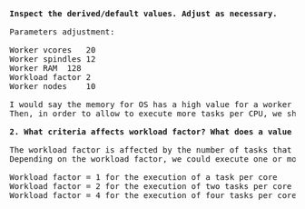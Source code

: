 <pre>
<b>Inspect the derived/default values. Adjust as necessary.</b>

Parameters adjustment:

Worker vcores	20
Worker spindles	12
Worker RAM	128
Workload factor	2
Worker nodes	10

I would say the memory for OS has a high value for a worker node. I think an amount between 0.6% and 0.9% can be enough for the OS. 
Then, in order to allow to execute more tasks per CPU, we should do yarn.nodemanager.resource.cpu-vcores * "workload factor"

<b>2. What criteria affects workload factor? What does a value of 1, 2, or 4 signify?</b>

The workload factor is affected by the number of tasks that are being executed by a core.
Depending on the workload factor, we could execute one or more tasks per core. The schema would be:

Workload factor = 1 for the execution of a task per core
Workload factor = 2 for the execution of two tasks per core
Workload factor = 4 for the execution of four tasks per core
</pre>

